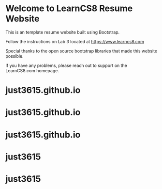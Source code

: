 
# Welcome to LearnCS8 Resume Website

This is an template resume website built using Bootstrap. 

Follow the instructions on Lab 3 located at https://www.learncs8.com 

Special thanks to the open source bootstrap libraries that made this website possible.

If you have any problems, please reach out to support on the LearnCS8.com homepage.
# just3615.github.io
# just3615.github.io
# just3615.github.io
# just3615
# just3615
